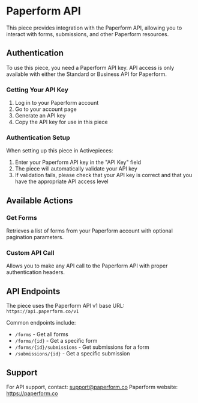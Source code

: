 # Paperform API

This piece provides integration with the Paperform API, allowing you to interact with forms, submissions, and other Paperform resources.

## Authentication

To use this piece, you need a Paperform API key. API access is only available with either the Standard or Business API for Paperform.

### Getting Your API Key

1. Log in to your Paperform account
2. Go to your account page
3. Generate an API key
4. Copy the API key for use in this piece

### Authentication Setup

When setting up this piece in Activepieces:

1. Enter your Paperform API key in the "API Key" field
2. The piece will automatically validate your API key
3. If validation fails, please check that your API key is correct and that you have the appropriate API access level

## Available Actions

### Get Forms
Retrieves a list of forms from your Paperform account with optional pagination parameters.

### Custom API Call
Allows you to make any API call to the Paperform API with proper authentication headers.

## API Endpoints

The piece uses the Paperform API v1 base URL: `https://api.paperform.co/v1`

Common endpoints include:
- `/forms` - Get all forms
- `/forms/{id}` - Get a specific form
- `/forms/{id}/submissions` - Get submissions for a form
- `/submissions/{id}` - Get a specific submission

## Support

For API support, contact: support@paperform.co
Paperform website: https://paperform.co
